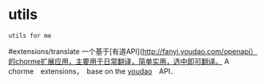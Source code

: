 # utils
	utils for me

#extensions/translate
一个基于[有道API](http://fanyi.youdao.com/openapi）的chorme扩展应用，主要用于日常翻译，简单实用，选中即可翻译。
A　chorme　extensions，　base on the [youdao](http://fanyi.youdao.com/openapi)　API．